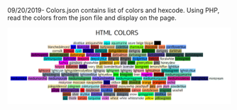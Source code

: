09/20/2019- Colors.json contains list of colors and hexcode. 
Using PHP, read the colors from the json file and display on the page. 

![alt text](colors.png)
